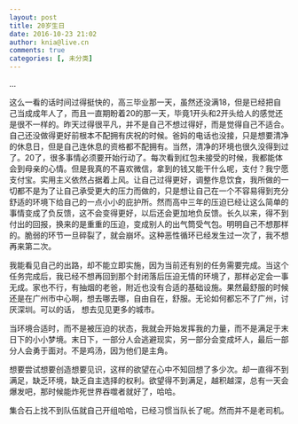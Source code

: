 ```yaml
---
layout: post
title: 20岁生日
date: 2016-10-23 21:02
author: knia@live.cn
comments: true
categories: [, 未分类]
---
```

...<!--more-->

这么一看的话时间过得挺快的，高三毕业那一天，虽然还没满18，但是已经把自己当成成年人了，而且一直期盼着20的那一天，毕竟1开头和2开头给人的感觉还是很不一样的。昨天过得很平凡，并不是自己不想过得好，而是觉得自己不适合。自己还没做得更好前根本不配拥有庆祝的时候。爸妈的电话也没接，只是想要清净的休息日，但是自己连休息的资格都不配拥有。当然，清净的环境也很久没得到过了。20了，很多事情必须要开始行动了。每次看到红包未接受的时候，我都能体会到母亲的心情。但是我真的不喜欢微信，拿到的钱又能干什么呢，支付？我宁愿支付宝。实用主义依然占据着上风。让自己过得更好，调整作息饮食，我所做的一切都不是为了让自己承受更大的压力而做的，只是想让自己在一个不容易得到充分舒适的环境下给自己的一点小小的庇护所。然而高中三年的压迫已经让这么简单的事情变成了负反馈，这不会变得更好，以后还会更加地负反馈。长久以来，得不到付出的回报，换来的是重重的压迫，变成别人的出气筒受气包。明明自己不想那样的。脆弱的环节一旦碎裂了，就会崩坏。这种恶性循环已经发生过一次了，我不想再来第二次。

我能看见自己的出路，却不能立即实施，因为当前还有别的任务需要完成。当这个任务完成后，我已经不想再回到那个封闭落后压迫无情的环境了，那样必定会一事无成。家也不行，有抽烟的老爸，附近也没有合适的基础设施。果然最舒服的时候还是在广州市中心啊，想去哪去哪，自由自在，舒服。无论如何都忘不了广州，讨厌深圳。可以的话， 想去见见更多的城市。

当环境合适时，而不是被压迫的状态，我就会开始发挥我的力量，而不是满足于末日下的小小梦境。末日下，一部分人会逃避现实，另一部分会变成坏人，最后一部分人会勇于面对。不是鸡汤，因为他们是主角。

想要尝试想要创造想要见识，这样的欲望在心中不知回想了多少次。却一直得不到满足，缺乏环境，缺乏自主选择的权利。欲望得不到满足，越积越深，总有一天会爆发吧，那时候能炸死世界吞噬者就好了，哈哈。

集合石上找不到队伍就自己开组哈哈，已经习惯当队长了呢。然而并不是老司机。
